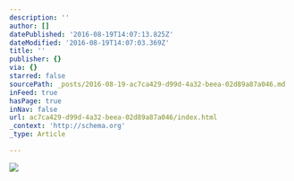```yaml
---
description: ''
author: []
datePublished: '2016-08-19T14:07:13.825Z'
dateModified: '2016-08-19T14:07:03.369Z'
title: ''
publisher: {}
via: {}
starred: false
sourcePath: _posts/2016-08-19-ac7ca429-d99d-4a32-beea-02d89a87a046.md
inFeed: true
hasPage: true
inNav: false
url: ac7ca429-d99d-4a32-beea-02d89a87a046/index.html
_context: 'http://schema.org'
_type: Article

---
```

![](https://the-grid-user-content.s3-us-west-2.amazonaws.com/b632342a-1af5-4ab2-b7a1-a441a9d729b8.jpg)